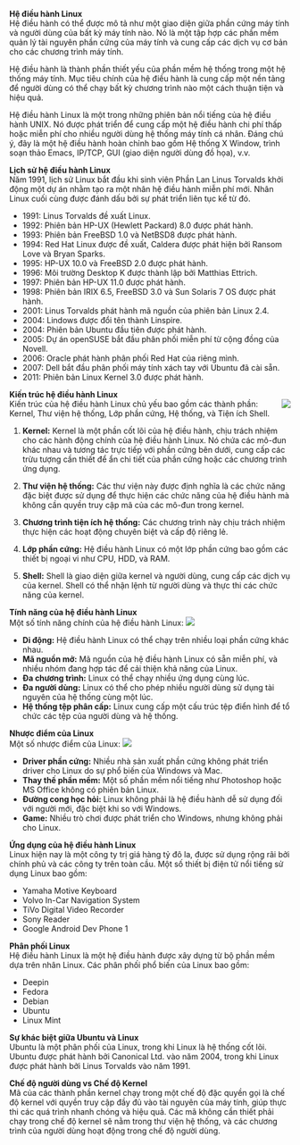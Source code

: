 
**Hệ điều hành Linux**  
Hệ điều hành có thể được mô tả như một giao diện giữa phần cứng máy tính và người dùng của bất kỳ máy tính nào. Nó là một tập hợp các phần mềm quản lý tài nguyên phần cứng của máy tính và cung cấp các dịch vụ cơ bản cho các chương trình máy tính.

Hệ điều hành là thành phần thiết yếu của phần mềm hệ thống trong một hệ thống máy tính. Mục tiêu chính của hệ điều hành là cung cấp một nền tảng để người dùng có thể chạy bất kỳ chương trình nào một cách thuận tiện và hiệu quả.

Hệ điều hành Linux là một trong những phiên bản nổi tiếng của hệ điều hành UNIX. Nó được phát triển để cung cấp một hệ điều hành chi phí thấp hoặc miễn phí cho nhiều người dùng hệ thống máy tính cá nhân. Đáng chú ý, đây là một hệ điều hành hoàn chỉnh bao gồm Hệ thống X Window, trình soạn thảo Emacs, IP/TCP, GUI (giao diện người dùng đồ họa), v.v.

**Lịch sử hệ điều hành Linux**  
Năm 1991, lịch sử Linux bắt đầu khi sinh viên Phần Lan Linus Torvalds khởi động một dự án nhằm tạo ra một nhân hệ điều hành miễn phí mới. Nhân Linux cuối cùng được đánh dấu bởi sự phát triển liên tục kể từ đó.

- 1991: Linus Torvalds đề xuất Linux.
- 1992: Phiên bản HP-UX (Hewlett Packard) 8.0 được phát hành.
- 1993: Phiên bản FreeBSD 1.0 và NetBSD8 được phát hành.
- 1994: Red Hat Linux được đề xuất, Caldera được phát hiện bởi Ransom Love và Bryan Sparks.
- 1995: HP-UX 10.0 và FreeBSD 2.0 được phát hành.
- 1996: Môi trường Desktop K được thành lập bởi Matthias Ettrich.
- 1997: Phiên bản HP-UX 11.0 được phát hành.
- 1998: Phiên bản IRIX 6.5, FreeBSD 3.0 và Sun Solaris 7 OS được phát hành.
- 2001: Linus Torvalds phát hành mã nguồn của phiên bản Linux 2.4.
- 2004: Lindows được đổi tên thành Linspire.
- 2004: Phiên bản Ubuntu đầu tiên được phát hành.
- 2005: Dự án openSUSE bắt đầu phân phối miễn phí từ cộng đồng của Novell.
- 2006: Oracle phát hành phân phối Red Hat của riêng mình.
- 2007: Dell bắt đầu phân phối máy tính xách tay với Ubuntu đã cài sẵn.
- 2011: Phiên bản Linux Kernel 3.0 được phát hành.

**Kiến trúc hệ điều hành Linux**  \
<img src=https://img001.prntscr.com/file/img001/kyU2s95WRk2m73IiV9C3rg.png align="right" width=%>
Kiến trúc của hệ điều hành Linux chủ yếu bao gồm các thành phần: Kernel, Thư viện hệ thống, Lớp phần cứng, Hệ thống, và Tiện ích Shell.

1. **Kernel:** Kernel là một phần cốt lõi của hệ điều hành, chịu trách nhiệm cho các hành động chính của hệ điều hành Linux. Nó chứa các mô-đun khác nhau và tương tác trực tiếp với phần cứng bên dưới, cung cấp các trừu tượng cần thiết để ẩn chi tiết của phần cứng hoặc các chương trình ứng dụng.

2. **Thư viện hệ thống:** Các thư viện này được định nghĩa là các chức năng đặc biệt được sử dụng để thực hiện các chức năng của hệ điều hành mà không cần quyền truy cập mã của các mô-đun trong kernel.

3. **Chương trình tiện ích hệ thống:** Các chương trình này chịu trách nhiệm thực hiện các hoạt động chuyên biệt và cấp độ riêng lẻ.

4. **Lớp phần cứng:** Hệ điều hành Linux có một lớp phần cứng bao gồm các thiết bị ngoại vi như CPU, HDD, và RAM.

5. **Shell:** Shell là giao diện giữa kernel và người dùng, cung cấp các dịch vụ của kernel. Shell có thể nhận lệnh từ người dùng và thực thi các chức năng của kernel.

**Tính năng của hệ điều hành Linux**  
Một số tính năng chính của hệ điều hành Linux:
![](https://img001.prntscr.com/file/img001/1Rj__OF9SE6Kw6G6q45jnw.png)
- **Di động:** Hệ điều hành Linux có thể chạy trên nhiều loại phần cứng khác nhau.
- **Mã nguồn mở:** Mã nguồn của hệ điều hành Linux có sẵn miễn phí, và nhiều nhóm đang hợp tác để cải thiện khả năng của Linux.
- **Đa chương trình:** Linux có thể chạy nhiều ứng dụng cùng lúc.
- **Đa người dùng:** Linux có thể cho phép nhiều người dùng sử dụng tài nguyên của hệ thống cùng một lúc.
- **Hệ thống tệp phân cấp:** Linux cung cấp một cấu trúc tệp điển hình để tổ chức các tệp của người dùng và hệ thống.

**Nhược điểm của Linux**  
Một số nhược điểm của Linux:
![](https://img001.prntscr.com/file/img001/O3zE9LldSL2wGhrio7LFPg.png)
- **Driver phần cứng:** Nhiều nhà sản xuất phần cứng không phát triển driver cho Linux do sự phổ biến của Windows và Mac.
- **Thay thế phần mềm:** Một số phần mềm nổi tiếng như Photoshop hoặc MS Office không có phiên bản Linux.
- **Đường cong học hỏi:** Linux không phải là hệ điều hành dễ sử dụng đối với người mới, đặc biệt khi so với Windows.
- **Game:** Nhiều trò chơi được phát triển cho Windows, nhưng không phải cho Linux.

**Ứng dụng của hệ điều hành Linux**  
Linux hiện nay là một công ty trị giá hàng tỷ đô la, được sử dụng rộng rãi bởi chính phủ và các công ty trên toàn cầu. Một số thiết bị điện tử nổi tiếng sử dụng Linux bao gồm:

- Yamaha Motive Keyboard
- Volvo In-Car Navigation System
- TiVo Digital Video Recorder
- Sony Reader
- Google Android Dev Phone 1

**Phân phối Linux**  
Hệ điều hành Linux là một hệ điều hành được xây dựng từ bộ phần mềm dựa trên nhân Linux. Các phân phối phổ biến của Linux bao gồm:

- Deepin
- Fedora
- Debian
- Ubuntu
- Linux Mint

**Sự khác biệt giữa Ubuntu và Linux**  
Ubuntu là một phân phối của Linux, trong khi Linux là hệ thống cốt lõi. Ubuntu được phát hành bởi Canonical Ltd. vào năm 2004, trong khi Linux được phát hành bởi Linus Torvalds vào năm 1991.

**Chế độ người dùng vs Chế độ Kernel**  
Mã của các thành phần kernel chạy trong một chế độ đặc quyền gọi là chế độ kernel với quyền truy cập đầy đủ vào tài nguyên của máy tính, giúp thực thi các quá trình nhanh chóng và hiệu quả. Các mã không cần thiết phải chạy trong chế độ kernel sẽ nằm trong thư viện hệ thống, và các chương trình của người dùng hoạt động trong chế độ người dùng.
